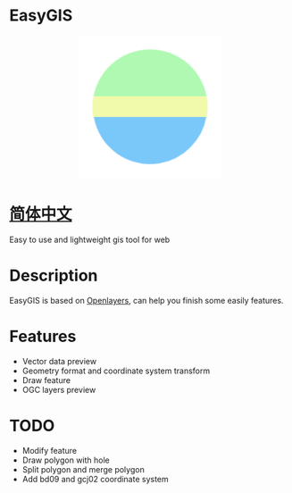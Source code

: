 # EasyGIS
<p align="center">
  <img width="256px" src="./app/favicon.ico">
</p>

# [简体中文](./README_ZH.md)
Easy to use and lightweight gis tool for web

# Description
EasyGIS is based on [Openlayers](https://openlayers.org), can help you finish some easily features.

# Features
- Vector data preview
- Geometry format and coordinate system transform
- Draw feature
- OGC layers preview

# TODO
- Modify feature
- Draw polygon with hole
- Split polygon and merge polygon
- Add bd09 and gcj02 coordinate system